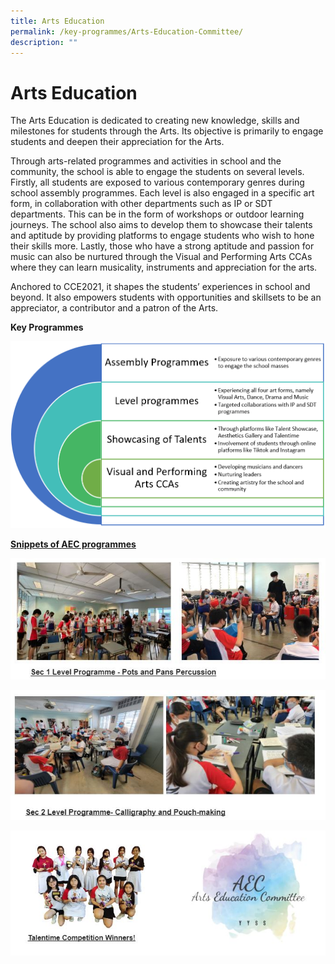 ```yaml
---
title: Arts Education
permalink: /key-programmes/Arts-Education-Committee/
description: ""
---
```


Arts Education
========================

The Arts Education is dedicated to creating new knowledge, skills and milestones for students through the Arts. Its objective is primarily to engage students and deepen their appreciation for the Arts. 

Through arts-related programmes and activities in school and the community, the school is able to engage the students on several levels. Firstly, all students are exposed to various contemporary genres during school assembly programmes. Each level is also engaged in a specific art form, in collaboration with other departments such as IP or SDT departments. This can be in the form of workshops or outdoor learning journeys. The school also aims to develop them to showcase their talents and aptitude by providing platforms to engage students who wish to hone their skills more. Lastly, those who have a strong aptitude and passion for music can also be nurtured through the Visual and Performing Arts CCAs where they can learn musicality, instruments and appreciation for the arts. 

Anchored to CCE2021, it shapes the students’ experiences in school and beyond. It also empowers students with opportunities and skillsets to be an appreciator, a contributor and a patron of the Arts.

<b>Key Programmes</b>

![](/images/Arts1.png)

<u><b>Snippets of AEC programmes</b></u>

![](/images/AEC1.jpeg)

![](/images/AEC2.jpeg)

![](/images/AEC3.jpeg)
